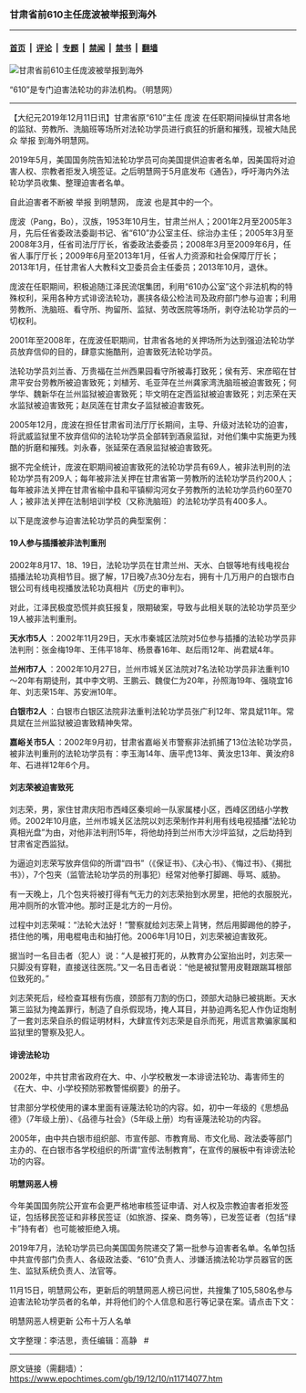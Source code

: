 ### 甘肃省前610主任庞波被举报到海外

---

#### [首页](../../../..?n11714077) &nbsp;|&nbsp; [评论](../../../../../epoch-comment?n11714077) &nbsp;|&nbsp; [专题](../../../../../epoch-special?n11714077) &nbsp;|&nbsp; [禁闻](../../../../../epoch-news?n11714077) &nbsp;|&nbsp; [禁书](../../../../../books?n11714077) &nbsp;|&nbsp; [翻墙](https://github.com/gfw-breaker/nogfw/blob/master/README.md?n11714077)


<div><img alt="甘肃省前610主任庞波被举报到海外" class="attachment-djy_600_400 size-djy_600_400 wp-post-image" src="https://i.epochtimes.com/assets/uploads/2019/12/610-1.jpg"/>
<div class="caption">
 <p>
  “610”是专门迫害法轮功的非法机构。（明慧网）
 </p>
</div></div><hr/><div class="post_content" id="artbody" itemprop="articleBody">
 <!-- article content begin -->
 <p>
  【大纪元2019年12月11日讯】甘肃省原“610”主任
  <ok href="https://www.epochtimes.com/gb/tag/%E5%BA%9E%E6%B3%A2.html">
   庞波
  </ok>
  在任职期间操纵甘肃各地的监狱、劳教所、洗脑班等场所对法轮功学员进行疯狂的折磨和摧残，现被大陆民众
  <ok href="https://www.epochtimes.com/gb/tag/%E4%B8%BE%E6%8A%A5.html">
   举报
  </ok>
  到海外明慧网。
 </p>
 <p>
  2019年5月，美国国务院告知法轮功学员可向美国提供迫害者名单，因美国将对迫害人权、宗教者拒发入境签证。之后明慧网于5月底发布《通告》，呼吁海内外法轮功学员收集、整理迫害者名单。
 </p>
 <p>
  自此迫害者不断被
  <ok href="https://www.epochtimes.com/gb/tag/%E4%B8%BE%E6%8A%A5.html">
   举报
  </ok>
  到明慧网，
  <ok href="https://www.epochtimes.com/gb/tag/%E5%BA%9E%E6%B3%A2.html">
   庞波
  </ok>
  也是其中的一个。
 </p>
 <p>
  庞波（Pang，Bo），汉族，1953年10月生，甘肃兰州人；2001年2月至2005年3月，先后任省委政法委副书记、省“610”办公室主任、综治办主任；2005年3月至2008年3月，任省司法厅厅长，省委政法委委员；2008年3月至2009年6月，任省人事厅厅长；2009年6月至2013年1月，任省人力资源和社会保障厅厅长；2013年1月，任甘肃省人大教科文卫委员会主任委员；2013年10月，退休。
 </p>
 <p>
  庞波在任职期间，积极追随江泽民流氓集团，利用“610办公室”这个非法机构的特殊权利，采用各种方式诽谤法轮功，裹挟各级公检法司及政府部门参与迫害；利用劳教所、洗脑班、看守所、拘留所、监狱、劳改医院等场所，剥夺法轮功学员的一切权利。
 </p>
 <p>
  2001年至2008年，在庞波任职期间，甘肃省各地的关押场所为达到强迫法轮功学员放弃信仰的目的，肆意实施酷刑，迫害致死法轮功学员。
 </p>
 <p>
  法轮功学员刘兰香、万贵福在兰州西果园看守所被毒打致死；侯有芳、宋彦昭在甘肃平安台劳教所被迫害致死；刘植芳、毛亚萍在兰州龚家湾洗脑班被迫害致死；何学华、魏新华在兰州监狱被迫害致死；毕文明在定西监狱被迫害致死；刘志荣在天水监狱被迫害致死；赵凤莲在甘肃女子监狱被迫害致死。
 </p>
 <p>
  2005年12月，庞波在担任甘肃省司法厅厅长期间，主导、升级对法轮功的迫害，将武威监狱里不放弃信仰的法轮功学员全部转到酒泉监狱，对他们集中实施更为残酷的折磨和摧残。刘永春，张延荣在酒泉监狱被迫害致死。
 </p>
 <p>
  据不完全统计，庞波在职期间被迫害致死的法轮功学员有69人，被非法判刑的法轮功学员有209人；每年被非法关押在甘肃省第一劳教所的法轮功学员约200人；每年被非法关押在甘肃省榆中县和平镇柳沟河女子劳教所的法轮功学员约60至70人；被非法关押在法制培训学校（又称洗脑班）的法轮功学员有400多人。
 </p>
 <p>
  以下是庞波参与迫害法轮功学员的典型案例：
 </p>
 <h4>
  <b>
   19人参与插播被非法判重刑
  </b>
 </h4>
 <p>
  2002年8月17、18、19日，法轮功学员在甘肃兰州、天水、白银等地有线电视台插播法轮功真相节目。据了解，17日晚7点30分左右，拥有十几万用户的白银市白银公司有线电视播放法轮功真相片《历史的审判》。
 </p>
 <p>
  对此，江泽民极度恐慌并疯狂报复，限期破案，导致与此相关联的法轮功学员至少19人被非法判重刑。
 </p>
 <p>
  <strong>
   天水市5人
  </strong>
  ：2002年11月29日，天水市秦城区法院对5位参与插播的法轮功学员非法判刑：张金梅19年、王伟平18年、杨景春16年、赵后雨12年、尚君斌4年。
 </p>
 <p>
  <strong>
   兰州市7人
  </strong>
  ：2002年10月27日，兰州市城关区法院对7名法轮功学员非法重判10～20年有期徒刑，其中李文明、王鹏云、魏俊仁为20年，孙照海19年、强晓宜16年、刘志荣15年、苏安洲10年。
 </p>
 <p>
  <strong>
   白银市2人
  </strong>
  ：白银市白银区法院非法重判法轮功学员张广利12年、常具斌11年。常具斌在兰州监狱被迫害致精神失常。
 </p>
 <p>
  <strong>
   嘉峪关市5人
  </strong>
  ：2002年9月初，甘肃省嘉峪关市警察非法抓捕了13位法轮功学员，被非法判重刑的法轮功学员有：李玉海14年、唐平虎13年、黄汝忠13年、黄汝府8年、石进祥12年6个月。
 </p>
 <h4>
  <b>
   刘志荣被迫害致死
  </b>
 </h4>
 <p>
  刘志荣，男，家住甘肃庆阳市西峰区秦坝岭一队家属楼小区，西峰区团结小学教师。2002年10月底，兰州市城关区法院以刘志荣制作并利用有线电视插播“法轮功真相光盘”为由，对他非法判刑15年，将他劫持到兰州市大沙坪监狱，之后劫持到甘肃省定西监狱。
 </p>
 <p>
  为逼迫刘志荣写放弃信仰的所谓“四书”（《保证书》、《决心书》、《悔过书》、《揭批书》），7个包夹（监管法轮功学员的刑事犯）经常对他拳打脚踢、辱骂、威胁。
 </p>
 <p>
  有一天晚上，几个包夹将被打得有气无力的刘志荣抬到水房里，把他的衣服脱光，用冲厕所的水管冲他。那时正是北方的一月份。
 </p>
 <p>
  过程中刘志荣喊：“法轮大法好！”警察就给刘志荣上背铐，然后用脚踢他的脖子，捂住他的嘴，用电棍电击和抽打他。2006年1月10日，刘志荣被迫害致死。
 </p>
 <p>
  据当时一名目击者（犯人）说：“人是被打死的，从教育办公室抬出时，刘志荣一只脚没有穿鞋，直接送往医院。”又一名目击者说：“他是被狱警用皮鞋跟踹耳根部位致死的。”
 </p>
 <p>
  刘志荣死后，经检查耳根有伤痕，颈部有刀割的伤口，颈部大动脉已被挑断。天水第三监狱为掩盖罪行，制造了自杀假现场，掩人耳目，并胁迫两名犯人作伪证炮制了一套刘志荣自杀的假证明材料，大肆宣传刘志荣是自杀而死，用谎言欺骗家属和监狱里的警察及犯人。
 </p>
 <h4>
  <b>
   诽谤法轮功
  </b>
 </h4>
 <p>
  2002年，中共甘肃省政府在大、中、小学校散发一本诽谤法轮功、毒害师生的《在大、中、小学校预防邪教警惕纲要》的册子。
 </p>
 <p>
  甘肃部分学校使用的课本里面有诬蔑法轮功的内容。如，初中一年级的《思想品德》（7年级上册）、《品德与社会》（5年级上册）均有诬蔑法轮功的内容。
 </p>
 <p>
  2005年，由中共白银市组织部、市宣传部、市教育局、市文化局、政法委等部门主办的、在白银市各学校组织的所谓“宣传法制教育”，在宣传的展板中有诽谤法轮功的内容。
 </p>
 <h4>
  明慧网恶人榜
 </h4>
 <p>
  今年美国国务院公开宣布会更严格地审核签证申请、对人权及宗教迫害者拒发签证，包括移民签证和非移民签证（如旅游、探亲、商务等），已发签证者（包括“绿卡”持有者）也可能被拒绝入境。
 </p>
 <p>
  2019年7月，法轮功学员已向美国国务院递交了第一批参与迫害者名单。名单包括中共宣传部门负责人、各级政法委、“610”负责人、涉嫌活摘法轮功学员器官的医生、监狱系统负责人、法官等。
 </p>
 <p>
  11月15日，明慧网公布，更新后的明慧网恶人榜已问世，共搜集了105,580名参与迫害法轮功学员者的名单，并将他们的个人信息和恶行等记录在案。请点击下文：
 </p>
 <p>
  <ok href="http://big5.minghui.org/mh/articles/2019/11/15/明慧网恶人榜更新-公布十万人名单-395828.html">
   明慧网恶人榜更新 公布十万人名单
  </ok>
 </p>
 <p>
  文字整理：李洁思，责任编辑：高静   #
 </p>
 <!-- article content end -->
 <div id="below_article_ad">
 </div>
</div>


---

原文链接（需翻墙）：https://www.epochtimes.com/gb/19/12/10/n11714077.htm